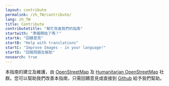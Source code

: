 ```yaml
---
layout: contribute
permalink: /zh_TW/contribute/
lang: zh_TW
title: Contribute
contributetitle: "幫忙改進我們的指南"
startwith: "準備開始了嗎？"
startA: "回饋意見"
startB: "Help with translations"
startC: "Improve Images - in your language!"
startD: "回報問題及幫助"
nosearch: true
---
```

本指南的建立及維護，由 [OpenStreetMap](https://www.openstreetmap.org/) 及 [Humanitarian OpenStreetMap](http://hotosm.org/) 社群。您可以幫助我們改善本指南，只需回饋意見或直接到 [Github](http://github.com/hotosm/learnosm) 給予我們幫助。
